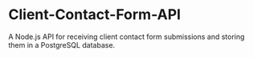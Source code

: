 # Client-Contact-Form-API
A Node.js API for receiving client contact form submissions and storing them in a PostgreSQL database.
